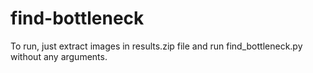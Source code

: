 # find-bottleneck
To run, just extract images in results.zip file and run find_bottleneck.py without any arguments.
